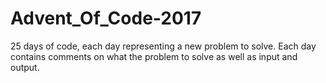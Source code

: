 # Advent_Of_Code-2017
25 days of code, each day representing a new problem to solve.
Each day contains comments on what the problem to solve as well as
input and output.
